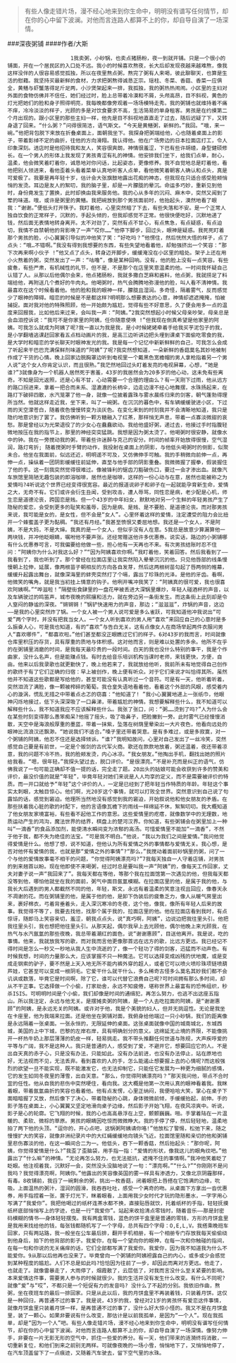 > 有些人像走错片场，漫不经心地来到你生命中，明明没有谱写任何情节，却在你的心中留下波澜。对他而言连路人都算不上的你，却自导自演了一场深情。

###深夜粥铺
####作者/大斯

						1我卖粥，小砂锅，也卖点猪肠粉，夜一到就开铺。只是一个很小的铺面，开在一个居民区的入口处不远。我小的时候喜欢熬夜，长大后却发现夜越来越难熬，像我这样没伴的人很容易感觉孤独，所以在夜里熬点粥，熬完了粥有人来喝，彼此聊聊天，也算是生活的慰藉。我坚持买最新鲜的食材，力求把粥熬得诚恳正宗。瑶柱、冬菜、香菇、香菜一应俱全，黄鳝与虾蟹落得足斤足两，小沙煲架起来一排，我孤独，我的粥热热闹闹。小区里的主妇对外面的食物仿佛并不信任，她们经过时，脸上总带着冷漠和不屑，头颅高昂，目不斜视，黄色的灯光把她们的脸和身子照得明亮，我每晚都像旁观着一场场模特走秀。我的粥铺也就维持着不痛不痒，冷冷淡淡的样子，光顾的多是对饮食要求不高，生活简易的单身租客。男孩是在约摸第二个月出现的。跟小区里的那些主妇一样，他先是目不斜视地直直走了过去，随后迟疑了下，又转身退了回来。“什么粥？”问得很简洁，语气斯文。“今天是黄鳝粥，新鲜的。”我回。“哦，来一碗。”他把背包脱下来放在折叠桌面上，面朝我坐下。我探身把粥端给他，心也随着桌面上的影子，带着影绰不定的曲折，往他的方向滑翔。我认得他。他在广场旁边的日本拉面店打工，令人印象深刻。进店时是他招待我和友人，笑容很爽朗，神情很羞涩，下巴有些许胡碴，身型健硕修长。在一个男人的形体上我发现了男孩青涩有礼的神情。他安排我们坐下，给我们点单，耐心，温柔，他会微笑着盯着你，诚恳地对你问话，比起姿态，更像修养。我不自觉地总是盯着他，看他把别人领进来，看他歪着头看着菜单认真地听客人点单，看他微笑着朝客人确认和点头，真是可爱极了。我要是再年轻十岁，估计会大张旗鼓地露出花痴的神态，但我现在只适合感受脸颊悄悄的发烫。耳边是友人的絮叨，我的脑子里，却是一片朦胧的晕沉。命运多巧妙，重新见到他时，身份竟发生了置换，此时却换由我来服务他。我的心从多年的沉闷、麻木中，突然又闻到了荤的味道。哦，或许是粥里的黄鳝。我把碗放到那个男孩面前时，他抬起头，漠然地看了眼我：“谢谢。”便低头打开筷子。我盯着他，心里突然暗了下去，有些失落和不安。是一个正常人独自饮食的正常样子，沉默的，手起头倾的，但我却感觉不正常。他很快便吃好，沉默地递了钱，然后面无表情地转身离开。太不对劲了，突然有点不甘心，有点焦急，有点疑惑，有点迫切，我情不自禁朝他的背影唤了一声“哎你……”他停下脚步，回过头，眼神是疑惑。我死死盯着那个男孩的脸，小心翼翼引导似的冲他笑了笑：“好吃吗？”他愣住，然后恍然大悟的样子，点了点头：“哦…不错啊。”我没有得到我想要的东西，有些失望地看着他，却勉强挤出一个笑容：“那下次再来啊小伙子 !”他又点了点头，转身迈开脚步，缓缓淹没在小区里的暗处。架子上还在用小火熬着的粥，突然发出了一声：“咕噜”，像是某种回响。没有，他的脸上没有一点笑容。有些疲惫，有些严肃，有机械性的礼节，但不是，不是那个在店里笑意温柔的他。一时间我怀疑自己认错了人。从那以后他偶尔会来，他点猪肠粉，我就多撒白芝麻和酱料，他点粥，我就捞足了料端给他，再附送几个煮好的牛肉丸。他喝粥时，热气会腾腾地弥漫他的脸，叫人看不清神情。我最喜欢在这个时候看着他。他的脸和我的眼神一样，朦胧且湿润。多奇怪，隔着雾气，反而感觉少了眼神的障碍。暗恋的时候是不是都这样?明明那么想要表达的心意，神情却遮遮掩掩，怕被捕捉。面对我对他的特殊照顾，他一开始颇为尴尬，觉得有些不好意思，久了便会用多一点的温度来回报我，比如他后来过来，会叫我一声：“阿姨。”2我突然想起小时候父母亲吵架，母亲总是会血泪控诉说：“我可不是你家里的阿姨，任你随意使唤 !”但我现在倒真希望是他家里的阿姨。可我怎么就成为阿姨了呢?我一直以为我是我，是小时候姥姥牵着手给我买芋泥包子的我，是小学翻墙逃课赶回家看五点档动画片的我，是高三边听讲边把头埋到课桌下面偷吃零食的我，是大学时和暗恋的学长聊天时眼神发光的我。我是每一个记忆中新新鲜鲜的自己，可我怎么会成了听起来干巴巴充满保鲜剂味道的“阿姨”了呢?我突然想知道，一朵新鲜的香菇莫名其妙地被制作成了干货的心情。晚上回家边脱胸罩边听到电视里一个戴黑色宽檐帽的男人拿枪指着另一个男人说“这个女人你肯定认识，而且很熟。”我茫然地回过头盯着发亮的电视屏幕，心想，“她是谁?”3就像身为一个机器人居然死于害羞，43岁的我居然会为20多岁的他心动，这未免有些离奇。不知是回光返照，还是心有不甘，心动需要一个合理的理由么？有一天刚下过雨，他从远方的路口拐进来，拿着一把合而未系、湿漉漉的长柄伞，边走边漫不经心地舞摆，水珠扬起来，在路灯下破碎四散，水汽笼罩了他一身，就像一位披着露珠与雾水晨练归来的剑客，朝气蓬勃得理所当然。他就这样走近我，坐下来，叫了一碗粥。在沉沉的暮色中，有车辆缓缓驶进小区，下过雨的天空濛苍白，随着夜色慢慢转变为淡灰色。在变化来到的时刻我并不会清晰地知道，我只是隐约地意识到了罢了。我仿佛听到一颗方糖融入了红茶，那样悄无声息，带着一点寡淡微甜的哀愁。那是曾经以为光荣退役了的少女心在蠢蠢欲动。我给他盛好粥，递过去，他接过手时指腹轻微地按压在我的指节上，那里的神经突突猛跳。我想是因为粥太烫了。他喝粥时很安静，就像水中的钟。我在一旁搅动我的粥，带着些许迷醉与克己的安分。时间的帧率开始放得很慢，空气湿润，路灯弯折; 随着搅粥时手臂的动作，我投射在桌面上的阴影，与他低头喝粥时的侧影，似聚未合。他坐在我面前，似远还近，明明遥不可及，又仿佛伸手可触。我的手稍微向前伸一点，再伸一点，操纵着一团阴影缓缓往前延伸，直至与他手部的阴影重叠。我微微握了握拳，假装握住了他的手。这一刻我突然觉得很难过。像被锋利的锯齿刀豁破伤口，要过一会才渗出血。就像汽车旅馆里简陋无趣包装的即溶咖啡，居然也是咖啡，这样的一份心动与在意，居然也能被称之为爱情吗?4听说这个世界已经变得很宽容。最近的报道说卵子和卵子在一起就能孕育新生命，爱情之大，无奇不有。它们或许会衍生丑闻，受到攻击，遭人辱骂，同性恋是病，老少配是心机，师生恋是道德沦丧，跨国恋是贱。但一个43岁的中年妇女，默默地对另一个生鲜的年轻男孩产生了隐秘的爱恋，会受到更多的耻笑和羞辱，因为是病、是贱、是不要脸、是道德沦丧。而对那男孩来说，我可能是女的，是女性，但不会是“女人”。心里怀着这样的爱情，注定遭受的阻力会比扭开一个蜂蜜盖子更为黏稠。“我还有月经。”我甚至愤恨又委屈地想。我还是一个女人，不是阿姨，不是大妈，不是大婶。我真的是一个女人，但似乎没有人在意。5我总是故意少算漏算他一两块钱，并冲他眨眼睛，嘱咐他不要声张。还经常赠送他许多优惠券。说实话，路边的小粥铺哪有什么优惠券可言，可我偏要给他做一些，担心他有一天再也不来。有次男孩结账时忍不住问：“阿姨你为什么对我这么好？”“因为阿姨喜欢你啊。”我盯着他，笑着回答。然后我看到了——我看到了，我也听到了。那个曾经在拉面店里让我突然陷入晕晕沉沉的他。只见他唇部的线条慢慢朝上拉伸，延展，像两根苗子朝相反的方向各自发芽，然后这两根树苗勾起了唇两侧的帷幕，缓缓升起露出舞台，就像深海里的蚌壳突然打了个嗝，露出了珍珠的光泽。是他的牙齿。看啊，他微笑的嘴角，就是我当初挂上情意的钩子。他咧开嘴冲我笑了：“阿姨真的很可爱，我也很喜欢阿姨啊。”“哗滋啦！”隔壁街食肆里的一盘花甲被丢进大深锅里爆炒，年轻人碰酒杯的声音，以及车辆驶过的鸣笛声，城市夜晚的熙攘和活力，就在旁边另一条街发生。而这条街上此刻却是令人窒闷的静谧的深夜。“锵锵锵！”锅铲快速用力的声音，那边；“滋滋滋”，炸锅的声音，这边——是我的心里突然炸了锅。一个女人被一个男人说可爱是多么雀跃，可我知道他冲我说出“可爱”两个字时，并没有把我当女人。一个女人听到喜欢的男人用“喜欢”来回应自己的心意时是多么振奋人心，可是我也知道，有的“喜欢”与告白无关。这有点像女人在商场举起两件衣服问男人“喜欢哪件”，“都喜欢啦。”他们甚至都没正眼瞧过它们的样子。6对43岁的我而言，时间就像仓库里积压的存货，具有厚重的质地与体积感。这对他而言，则是难以处置的多余。他所不在乎的在粥铺里消磨的时间，是我每天最珍贵的一段时间。白天的我也没什么特别的事干，我是个作曲家，没什么名声，但是能赚点钱。有时去给音乐培训机构当课时老师，来钱更快，方便，自由。他来以后我录歌也就更勤快了，晚上他若来了，我就放给他听，我前所未有地觉得自己创作的歌终于有了它们正确的归宿：早上被创作，晚上便有听众。对于它们来说才叫恰得其所。虽然他并不知道这些歌都是写给他的，甚至可能没有认真听过一个音符。可是有一天，他听着听着，突然泪流了满脸，像一颗被榨碎的葡萄。我仓皇失语地看着他，看着这个外部的风眼，感受着内心的漩涡，慌乱无措之中带着点忐忑的窃喜：“他知道了! ”我小心翼翼地递上一张纸巾，他眼神闪烁地接过，低下头深深吸了一口鼻涕，带着尴尬的神情。我想要解释些什么，我不知道可以解释些什么，我不知道我应不应该解释些什么。我张了张口，问：“粥……烫到了吗?”人为什么会在某些时刻变得那么愚笨痴呆?他摇了摇头，吸了吸鼻子，把脸撇到一旁。此时雾气已经慢慢消散，天空中是海浪般厚重的墨蓝，带着一抹紫，坠落在树荫里晕染出一大片夜色，他看向远处的眼神比流浪汉还飘渺。“她说我们不适合。”嗓子里还带着哭意。是有多难过，或是多寂寞，对一个粥铺的阿姨，他忍不住还是选择倾诉。“谁?”我明知故问，心里对自己发出了一丝冷笑，突然感觉自己要是有前世，一定是个贩剑的古代军火商。歌还在款款地放着，粥还温着，夜还带着凉意，我的问题不冷不热，我的脸颊发烫，内心冰凉。“我女朋友。”他掏出手机，翻找出她的照片给我看。“嗯，很年轻。”我探头望过去，脱口评价。“是很漂亮。”不是补充而是纠正的语气，仿佛我说了一句可能正确却不值一提的话，完全走了题。20出头的姑娘可能会收获到许多的赞美和评价，最没价值的就是“年轻”，毕竟年轻对她们来说是人人均享的定义，而不是需要被评价的特质。而一开口就给予“年轻”这个评价的人，一定是已经到了把年轻当作特质的年龄。年轻这个事实太刺眼，太触目惊心。他们啊，光20岁这个事情，就可以打败全世界。突然意识到自己说了句露馅的话，感觉到窘迫。他理所当然地没有感觉到我的窘迫，开始叙说他和他女朋友的矛盾。在那些扶着我心脏的歌的衬配下，他的言语像瓦檐下的雨线一样绵延不休，絮絮叨叨。我大概知道了他女朋友家境富裕，有些看不起他工作的意思。这些爱情里的疙瘩，就像数学中的无理数，地质运动产生的鸿沟，魔法世界的结界，棋盘上的楚河汉界。你知道，有些粥铺会在粥里加上一种叫“一滴香”的食品添加剂，能使清水瞬间变为浓郁的高汤。可惜爱情里不能加“一滴香”，不然于他于我，都不失为绝佳的法宝。“可是我不明白。”他说，“我以为我们之间是爱情。”我问他觉得爱情是什么。他想了想，说不知道，但他认为所有爱情之外的事情都与爱情无关。我心想，是否对他怀有爱情的我，也就是那“爱情之外的事情”?“那么，”我搅动着面前砂锅里的粥，问了一个与他的爱情故事毫不相干的问题，“你觉得阿姨漂亮吗?”7我每天独自一人守着店铺，对男孩的到来翘首以盼。现在他即使不来喝粥，经过时总是要叫我一声“阿姨”的，像每天工作回家，丈夫对妻子说一声“我回来了”。我每天都在等他，等那个我在拉面馆第一次遇见的他，但我每天都没等到他，哪怕他就坐在我的面前，粥气中面目氤氲模糊。在拉面店里的他，是属于我的他，与我长大后遇到的男人都截然不同的他，年轻，斯文，永远有着温柔的笑意注视且回应，像春天永不凋谢的花。而在粥铺里的他，是属于他的他，是卸下伪装后的疲惫乏力，像人从暖气房里出来，裹好棉衣，弓着背垂着头，走入深沉寒冷的冬夜，这个他，像我，像所有年轻人后来的故事。我觉得不等了，我要去找他，找那个属于我的，拉面店里的他。他在拉面店看到我时，有点惊讶，随即马上笑容亲切，羞涩，朝我点点头，说“真巧啊，阿姨”，边说边把我往里头引。他把我往里头引，我也想把他往里头引。从那天起，偶尔我早上去光顾他，偶尔他晚上来光顾我，在热气与水汽氤氲的那些夜晚，我总带着潮红的面色，说“谢谢惠顾”，目送他离开。我是说，吃的事情。他来，我就放我写的歌，而对我而言他更像那首远在远方的歌，比远方更远。我已经记不得时间是怎么一秒又一秒地从我人生中流逝的了，像一个轻功了得的剑客，迅猛而不动声色。有时候我想，时间的力量那么大，应该掌握不只一种魔法。它可以选择变成凶残的伏地魔，或是变成走钢索的驴子，要不然是上天入地无所不能内裤外穿的超人，或者它可以喷火喷珍珠项链喷葫芦娃，它甚至可以变成一根阴毛。它爱干什么就干什么，多么稀奇古怪多么莫名其妙我们都不会讥讽或数落，毕竟它是时间啊，除了它，谁可以代替它浪费自己呢?可时间拥有那么多时间，却从不干正事。它选择做一个小偷，打家劫舍，永远不知疲倦，堪称世界上最富有的恐怖组织，秒杀ISIS。可明明时间是个小偷，我们却像是时间的通缉犯，再怎么努力，也逃不出这座五指山。所以我注定，永远与他无关。是摆摊卖粥的阿姨，是一个人去吃拉面的阿姨，是“谢谢惠顾”的阿姨，是永远无关的阿姨。或许对于他，我是个美貌的妇人，但并无挑逗性。无论是我坐在卡座里，他为我端来拉面。还是他坐在粥铺对面，我俯身给他端过一只小砂锅，我们的距离像是永远隔着一张桌面。一张永恒的，无限延伸的桌面。这张桌面就像中国的城南城北，东城西城，美国的上中下城，巴黎的左岸右岸，具有明确划分的意义。这绵延无止境的界限，不能像挑开一杯热牛奶上那层薄薄的奶皮一样，轻易挑走。我不带头推翻任何世道与陈规，大声疾呼爱的平等与广阔，我不是这种人。我只是普通的人，感受到了爱，不避开它，想要回应它的人。不是出自天真的赤子心，只是没有办法，只能如此。没有办法前进，也没有办法停止，站在原地也好，无法视而不见，无法丢弃。看到喜欢的人的手，怎么能遏止想要握上去的心情呢?而这般强烈的欲望一旦不能实现，既不能激发它，也无法抑制它，只能任它发展为一种更为细腻的感情，它的发生如同冬夜里的薄雪，出自天意。“那么，你觉得阿姨漂亮吗？”那天我问他，带点不合时宜的任性。他从自我的悲伤中突然哽住，看向我。这大概是他第一次用认真的眼神看着我。我眯着眼，带着氤氲曲折的笑容也看着他。他有点发愣，心里正纳闷，我便哈哈大笑，掌心在桌子下面暗暗握了又放，然后像下了决心，带着隐秘的心跳，身体微微前倾，手缓缓抬起，前伸。手的影子落在桌面上，小心翼翼又坚定地滑向桌子边缘，然后影子开始飞翔，在夜风凉爽中。听说，影子是心的轮廓。它飞翔的时候，我的心也高高悬浮在上空，颤颤巍巍。啪。手掌着陆在一片温暖的、柔软、微棕的草原。男孩的眼睛因吃惊而微微睁大。我的手停了停，然后轻轻地，温柔地拍了两下他的头顶。“逗你的，开心点吧，这锅粥阿姨请你咯!”他放松了警惕，松弛下来，随之慢慢扩大的笑容，就像非洲纪录片中的大红蝇缓缓地向镜头飞近。拉面馆里随和亲切的他和粥铺里悲伤寡淡的他，在这一瞬间合二为一。他低头，吞下一颗香菇，然后抬起头：“那你呢，阿姨，你觉得爱情是什么?”我歪了歪脑袋，用手指一指：“爱情的形状，像我这儿的眼角纹吧。”他露出了“什么嘛”的神情。“无论再怎么努力，也无法抵抗，遮掩不住的事情啊。”我冲他笑着眨了眨眼。他注视着我，沉默好一会，突然没头没脑地说了一句：“漂亮啊。”“什么?”“你刚刚不是问我吗？我觉得漂亮啊，阿姨你。”他露出的笑容像英国的雾一样具有渗透力，又像北京阴霾那样，有毒。8收铺前，我舀了一碗剩余的粥，挑出一枚香菇，闭着眼把上唇搭在它饱满的边缘，吮吸。上面温热的粥汁，湿润的圆滑，我吞吞吐吐，感受一个离奇的吻。从桌面下方拿出一沓优惠券，用手指捏着一张，置于灯光下，眯着眼看，上面用我少女时代才玩的隐形墨水，一字字用心写满了“我爱你”。我把他喝过的纸杯连茶水都不换，直接贴唇就饮，托着纸杯的手指，轻轻抚摸纸杯底部悄悄写上的字迹，也是一行“我爱你”。站起来收拾清点零钱时，随着音乐——那是封密码模糊的情书——身体轻轻摆曳。我有两盒零钱，蓝色的饼干盒里是普通的零钱，方形的月饼盒里是我用来找给他的钱，每张钱都随机写了一个字母，总共有四个字母：O,E,L,V。我搭乘晚班车回家，只有两站路，我一般坐在公车最后排，翻开手机相册，有一个相册专门存放我每天偷偷绕到他身后，拍下的他背部的影子。我爱你，在每一个望向你的眼神，在每一次和你触碰的指间，在每一句和你说的无关痛痒的话，它们全部都写满了我爱你。我爱你，因为我不知道我为什么不能爱你。9从那以后他再也没来了。毕竟曾向一个粥铺的阿姨袒露自己的内心，或多或少会感觉到某种程度的尴尬。人们不总是如此吗?恰恰因为往前了一步，却因此而离对方更远。他走了，也就走了。就像雷暴走了，大雨停了，烟霞散了，云层低了，对我而言没什么至关紧要的影响。本来爱情这件事，需要男人参与的时候就很少。我的生活并没有发生什么改变。有什么不同呢?就像“爱”与“哎”，不都只是一个短促有力的发音吗? 没什么了不起的分别。我依旧作曲，熬粥，坐在夜班车的最后一排回家。只是从此以后，我的月饼盒里不再装着钱，只装着月饼。这仅是一种回归，再普通不过的事了。我是说，43岁的我，曾经对21岁的男孩怀有爱恋这件事情，就像月饼盒里只装着月饼一样，是再普通不过的事了，没什么好大惊小怪的。我又不是在月饼盒里，装了一颗心。如果非要说有什么改变，那估计是以前我孤单，是因为“一个人”。现在我孤单，却是“因为一个人”吧。有些人像走错片场，漫不经心地来到你生命中，明明没有谱写任何情节，却在你的心中留下波澜。对他而言连路人都算不上的你，却自导自演了一场深情。像努力伸手，非要在一片无影无形的空气中，抓住一些爱的养分。有一天，他们带来的涟漪终将消散，一切重新复位，和他们到来之前别无两样。可就像夜晚的一场小雪，悄悄地下了，又悄悄地停了，在汽车顶盖留下了一点痕迹，又随着汽车驶去，留下空气里的水珠。			  		